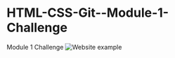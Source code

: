 # HTML-CSS-Git--Module-1-Challenge
Module 1 Challenge 
![Website example](https://github.com/Mielion/HTML-CSS-Git--Module-1-Challenge/assets/170034397/ab4a3f57-3a48-440d-bc75-6d37f05a7e2d)
